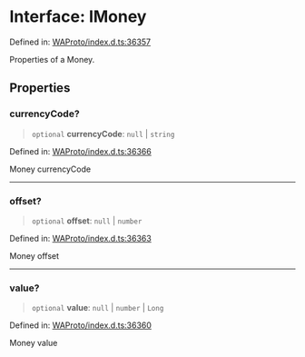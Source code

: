 # Interface: IMoney

Defined in: [WAProto/index.d.ts:36357](https://github.com/Fokusdotid/bail/blob/043003e0dc220c8f52aef36f90c7026f3a192427/WAProto/index.d.ts#L36357)

Properties of a Money.

## Properties

### currencyCode?

> `optional` **currencyCode**: `null` \| `string`

Defined in: [WAProto/index.d.ts:36366](https://github.com/Fokusdotid/bail/blob/043003e0dc220c8f52aef36f90c7026f3a192427/WAProto/index.d.ts#L36366)

Money currencyCode

***

### offset?

> `optional` **offset**: `null` \| `number`

Defined in: [WAProto/index.d.ts:36363](https://github.com/Fokusdotid/bail/blob/043003e0dc220c8f52aef36f90c7026f3a192427/WAProto/index.d.ts#L36363)

Money offset

***

### value?

> `optional` **value**: `null` \| `number` \| `Long`

Defined in: [WAProto/index.d.ts:36360](https://github.com/Fokusdotid/bail/blob/043003e0dc220c8f52aef36f90c7026f3a192427/WAProto/index.d.ts#L36360)

Money value
